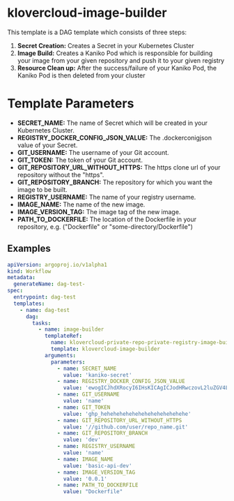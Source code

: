 # klovercloud-image-builder
This template is a DAG template which consists of three steps:

1.  **Secret Creation:** Creates a Secret in your Kubernetes Cluster
2.  **Image Build:** Creates a Kaniko Pod which is responsible for building your image from your given repository and push it to your given registry
3. **Resource Clean up:** After the success/failure of your Kaniko Pod, the Kaniko Pod is then deleted from your cluster


# Template Parameters

- **SECRET_NAME:** The name of Secret which will be created in your Kubernetes Cluster. 
- **REGISTRY_DOCKER_CONFIG_JSON_VALUE:** The .dockerconigjson value of your Secret.
- **GIT_USERNAME:** The username of your Git account.
- **GIT_TOKEN:** The token of your Git account.
- **GIT_REPOSITORY_URL_WITHOUT_HTTPS:** The https clone url of your repository without the "https".
- **GIT_REPOSITORY_BRANCH:** The repository for which you want the image to be built.
- **REGISTRY_USERNAME:** The name of your registry username.
- **IMAGE_NAME:** The name of the new image.
- **IMAGE_VERSION_TAG:** The image tag of the new image.
- **PATH_TO_DOCKERFILE:** The location of the Dockerfile in your repository, e.g. ("Dockerfile" or "some-directory/Dockerfile")

## Examples
```yaml  
apiVersion: argoproj.io/v1alpha1
kind: Workflow
metadata:
  generateName: dag-test-
spec:
  entrypoint: dag-test
  templates:
    - name: dag-test
      dag:
        tasks:
          - name: image-builder
            templateRef:
              name: klovercloud-private-repo-private-registry-image-builder
              template: klovercloud-image-builder
            arguments:
              parameters:
                - name: SECRET_NAME
                  value: 'kaniko-secret'
                - name: REGISTRY_DOCKER_CONFIG_JSON_VALUE
                  value: 'ewogICJhdXRocyI6IHsKICAgICJodHRwczovL2luZGV4LmRvY2tlci5pby92MS8iOiB7CiAgICAgICJ1c2VybmFtZSI6ICJuYW1lIiwKICAgICAgInBhc3N3b3JkIjogImdocF9oZWhlaGVoZWhlaGVoZWhlaGVoZWhlaGVoZWhlIiwKICAgICAgImVtYWlsIjogIiIsCiAgICAgICJhdXRoIjogImJtRnRaVHBuYUhCZmFHVm9aV2hsYUdWb1pXaGxhR1ZvWldobGFHVm9aV2hsYUdWb1pRPT0iCiAgICB9CiAgfQp9'
                - name: GIT_USERNAME
                  value: 'name'
                - name: GIT_TOKEN
                  value: 'ghp_hehehehehehehehehehehehehehe'
                - name: GIT_REPOSITORY_URL_WITHOUT_HTTPS
                  value: '//github.com/user/repo_name.git'
                - name: GIT_REPOSITORY_BRANCH
                  value: 'dev'
                - name: REGISTRY_USERNAME
                  value: 'name'
                - name: IMAGE_NAME
                  value: 'basic-api-dev'
                - name: IMAGE_VERSION_TAG
                  value: '0.0.1'
                - name: PATH_TO_DOCKERFILE
                  value: "Dockerfile"
```